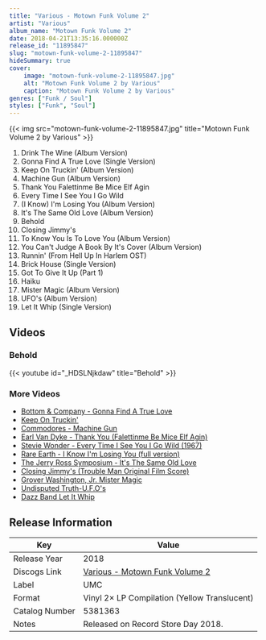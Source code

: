 ```yaml
---
title: "Various - Motown Funk Volume 2"
artist: "Various"
album_name: "Motown Funk Volume 2"
date: 2018-04-21T13:35:16.000000Z
release_id: "11895847"
slug: "motown-funk-volume-2-11895847"
hideSummary: true
cover:
    image: "motown-funk-volume-2-11895847.jpg"
    alt: "Motown Funk Volume 2 by Various"
    caption: "Motown Funk Volume 2 by Various"
genres: ["Funk / Soul"]
styles: ["Funk", "Soul"]
---
```


{{< img src="motown-funk-volume-2-11895847.jpg" title="Motown Funk Volume 2 by Various" >}}

<!-- section break -->

1. Drink The Wine (Album Version)
2. Gonna Find A True Love (Single Version)
3. Keep On Truckin' (Album Version)
4. Machine Gun (Album Version)
5. Thank You Falettinme Be Mice Elf Agin
6. Every Time I See You I Go Wild
7. (I Know) I'm Losing You (Album Version)
8. It's The Same Old Love (Album Version)
9. Behold
10. Closing Jimmy's
11. To Know You Is To Love You (Album Version)
12. You Can't Judge A Book By It's Cover (Album Version)
13. Runnin' (From Hell Up In Harlem OST)
14. Brick House (Single Version)
15. Got To Give It Up (Part 1)
16. Haiku
17. Mister Magic (Album Version)
18. UFO's (Album Version)
19. Let It Whip (Single Version)

<!-- section break -->




## Videos
### Behold
{{< youtube id="_HDSLNjkdaw" title="Behold" >}}<br>

### More Videos

- [Bottom & Company - Gonna Find A True Love](https://www.youtube.com/watch?v=_MYJV-4rTpI)
- [Keep On Truckin'](https://www.youtube.com/watch?v=wp_FlThJBSE)
- [Commodores -  Machine Gun](https://www.youtube.com/watch?v=ho_Od3o9OLg)
- [Earl Van Dyke - Thank You (Falettinme Be Mice Elf Agin)](https://www.youtube.com/watch?v=tsqa9YEjSro)
- [Stevie Wonder - Every Time I See You I Go Wild (1967)](https://www.youtube.com/watch?v=gZsMrmLaoI0)
- [Rare Earth - I Know I'm Losing You (full version)](https://www.youtube.com/watch?v=F28X8--2dFU)
- [The Jerry Ross Symposium - It's The Same Old Love](https://www.youtube.com/watch?v=dPeuCmVutSA)
- [Closing Jimmy's (Trouble Man Original Film Score)](https://www.youtube.com/watch?v=PmMqjN4OTiQ)
- [Grover Washington, Jr.  Mister Magic](https://www.youtube.com/watch?v=2Jvdy6khEmA)
- [Undisputed Truth-U.F.O's](https://www.youtube.com/watch?v=m_VoWIUnCbo)
- [Dazz Band  Let It Whip](https://www.youtube.com/watch?v=lCemjTAw7i0)


## Release Information
|  Key           | Value                                                |
| ---------------| ---------------------------------------------------- |
| Release Year   | 2018                                   |
| Discogs Link   | [Various - Motown Funk Volume 2](https://www.discogs.com/release/11895847-Various-Motown-Funk-Volume-2) |
| Label          | UMC |
| Format         | Vinyl 2× LP Compilation (Yellow Translucent) |
| Catalog Number | 5381363 |
| Notes | Released on Record Store Day 2018. |